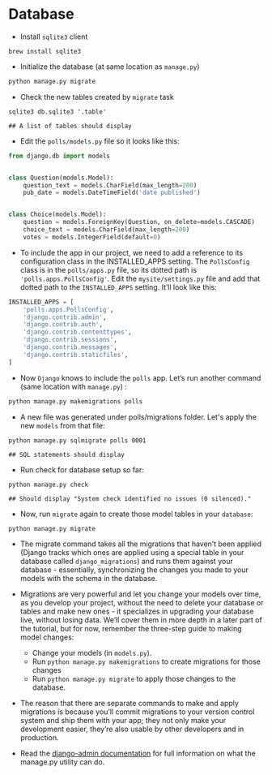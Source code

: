 # Database 

- Install `sqlite3` client
```
brew install sqlite3
```
- Initialize the database (at same location as `manage.py`)
```sh
python manage.py migrate
```
- Check the new tables created by `migrate` task
```
sqlite3 db.sqlite3 '.table'

## A list of tables should display
``` 

-  Edit the `polls/models.py` file so it looks like this:
```py
from django.db import models


class Question(models.Model):
    question_text = models.CharField(max_length=200)
    pub_date = models.DateTimeField('date published')


class Choice(models.Model):
    question = models.ForeignKey(Question, on_delete=models.CASCADE)
    choice_text = models.CharField(max_length=200)
    votes = models.IntegerField(default=0)
```

- To include the app in our project, we need to add a reference to its configuration class in the INSTALLED_APPS setting. The `PollsConfig` class is in the `polls/apps.py` file, so its dotted path is `'polls.apps.PollsConfig'`. Edit the `mysite/settings.py` file and add that dotted path to the `INSTALLED_APPS` setting. It’ll look like this: 
```py
INSTALLED_APPS = [
    'polls.apps.PollsConfig',
    'django.contrib.admin',
    'django.contrib.auth',
    'django.contrib.contenttypes',
    'django.contrib.sessions',
    'django.contrib.messages',
    'django.contrib.staticfiles',
]
```

- Now `Django` knows to include the `polls` app. Let’s run another command (same location with `manage.py`) :
```sh
python manage.py makemigrations polls
```
- A new file was generated under polls/migrations folder. Let's apply the new `models` from that file:
```
python manage.py sqlmigrate polls 0001

## SQL statements should display
```

- Run check for database setup so far:
```
python manage.py check

## Should display "System check identified no issues (0 silenced)."
```

- Now, run `migrate` again to create those model tables in your `database`:
```
python manage.py migrate
```

- The migrate command takes all the migrations that haven’t been applied (Django tracks which ones are applied using a special table in your database called `django_migrations`) and runs them against your database - essentially, synchronizing the changes you made to your models with the schema in the database.
- Migrations are very powerful and let you change your models over time, as you develop your project, without the need to delete your database or tables and make new ones - it specializes in upgrading your database live, without losing data. We’ll cover them in more depth in a later part of the tutorial, but for now, remember the three-step guide to making model changes:
  * Change your models (in `models.py`).
  * Run `python manage.py makemigrations` to create migrations for those changes
  * Run `python manage.py migrate` to apply those changes to the database.
  
- The reason that there are separate commands to make and apply migrations is because you’ll commit migrations to your version control system and ship them with your app; they not only make your development easier, they’re also usable by other developers and in production.
- Read the [django-admin documentation](https://docs.djangoproject.com/en/4.0/ref/django-admin/) for full information on what the manage.py utility can do.
  

